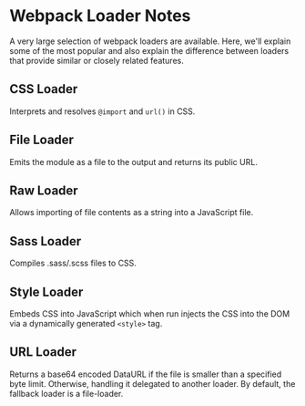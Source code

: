 # Webpack Loader Notes

A very large selection of webpack loaders are available.  Here, we'll explain
some of the most popular and also explain the difference between loaders that
provide similar or closely related features.


## CSS Loader

Interprets and resolves `@import` and `url()` in CSS.


## File Loader

Emits the module as a file to the output and returns its public URL.


## Raw Loader

Allows importing of file contents as a string into a JavaScript file.


## Sass Loader

Compiles .sass/.scss files to CSS.


## Style Loader

Embeds CSS into JavaScript which when run injects the CSS into the DOM via a
dynamically generated `<style>` tag.


## URL Loader

Returns a base64 encoded DataURL if the file is smaller than a specified byte
limit.  Otherwise, handling it delegated to another loader.  By default, the
fallback loader is a file-loader.
